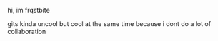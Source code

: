 hi, im frqstbite

gits kinda uncool but cool at the same time because i dont do a lot of collaboration
